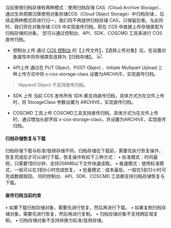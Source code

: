 当前使用归档存储有两种模式：使用归档存储 CAS（Cloud Archive Storage）、通过生命周期沉降使用对象存储COS（Cloud Object Storage）中归档存储 。后续这两种模式将进行归一，我们将不再提供归档存储 CAS，只保留后者。与此同时，我们将在对象存储 COS 中实现直传归档，即在 COS 中直接上传存储类型为归档存储的对象。
您可以通过控制台、API、SDK、COSCMD 工具来进行 COS 直传归档。

- 控制台上传
通过 [COS 控制台](https://console.cloud.tencent.com/cos) 的【上传文件】，【选择上传对象】后，在设置对象属性中将存储类型选择为【归档存储】。
 ![](https://main.qcloudimg.com/raw/21f9399d0f90fec3f09afc6838b0f954.png)
 
- API上传
通过在 PUT Object、POST Object 、Initiate Multipart Upload 三种上传方式中将 x-cos-storage-class 设置为ARCHIVE，实现直传归档。
>!Append Object 不支持直传归档。

- SDK 上传
当前 COS 发布所有 SDK 都支持直传归档，具体方式为在文件上传时，将 StorageClass 参数设置为 ARCHIVE，实现直传归档。

- COSCMD 工具上传
COSCMD工具支持直传归档，具体方式为在文件上传时，通过增加头部字段 x-cos-storage-class，并设置为ARCHIVE，实现直传归档。

#### 归档存储恢复与下载
归档存储下载与标准/低频存储不同，归档存储在下载前，需要先执行恢复操作，恢复完成后才可以进行下载，恢复操作有如下三种方式：
•	标准模式：时间最短，只需要1到5分钟，支持256MB以下文件快速读取。
•	极速模式：使用标准模式，一般可以在3到5小时完成恢复。
•	批量模式：成本最低，一般在5到12小时可完成数据取回。
同时控制台、API、SDK、COSCMD 工具都支持归档存储恢复与下载。

#### 直传归档当前约束
•	如果下载归档存储对象，需要先进行恢复，然后再进行下载。
•	如果复制归档存储对象，需要先进行恢复，然后再进行复制。
•	归档存储对象不支持跨区域复制。
•	归档存储对象不支持转换为标准/低频存储。

